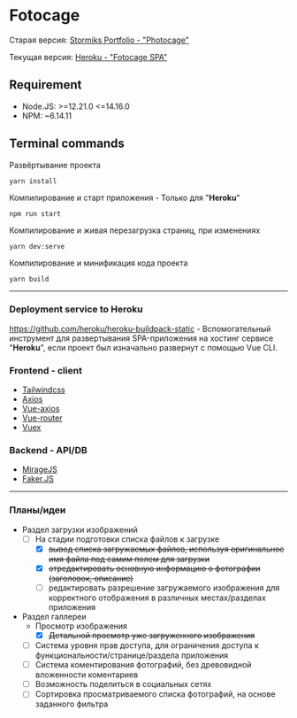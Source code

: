 # Fotocage

Старая версия: <a href="https://stormiks.github.io/portfolio/photocage" title="Fotocage v1">Stormiks Portfolio - "Photocage"</a>

Текущая версия: <a href="https://peaceful-headland-16081.herokuapp.com" title="Fotocage v2">Heroku - "Fotocage SPA"</a>

## Requirement

- Node.JS: >=12.21.0 <=14.16.0
- NPM: ~6.14.11

## Terminal commands
Развёртывание проекта
```
yarn install
```

Компилирование и старт приложения - Только для "<b>Heroku</b>"
```
npm run start
```

Компилирование и живая перезагрузка страниц, при изменениях
```
yarn dev:serve
```
Компилирование и минификация кода проекта
```
yarn build
```

---

### Deployment service to Heroku

<https://github.com/heroku/heroku-buildpack-static> - Вспомогательный инструмент для развертывания SPA-приложения на хостинг сервисе "<b>Heroku</b>", если проект был изначально развернут с помощью Vue CLI.

### Frontend - client

- [Tailwindcss](https://tailwindcss.com)
- [Axios](https://github.com/axios/axios)
- [Vue-axios](https://github.com/imcvampire/vue-axios)
- [Vue-router](https://github.com/vuejs/vue-router)
- [Vuex](https://github.com/vuejs/vuex)

### Backend - API/DB

- [MirageJS](http://miragejs.com)
- [Faker.JS](https://github.com/marak/Faker.js/)

---
### Планы/идеи

- Раздел загрузки изображений
  - [ ] На стадии подготовки списка файлов к загрузке
    - [x] ~~вывод списка загружаемых файлов, используя оригинальное имя файла под самим полем для загрузки~~
    - [x] ~~отредактировать основную информацию о фотографии (заголовок, описание)~~
    - [ ] редактировать разрешение загружаемого изображения для корректного отображения в различных местах/разделах приложения

- Раздел галлереи
  - Просмотр изображения
    - [x] ~~Детальной просмотр уже загруженного изображения~~
  - [ ] Система уровня прав доступа, для ограничения доступа к функциональности/странице/раздела приложения
  - [ ] Система коментирования фотографий, без древовидной вложенности коментариев
  - [ ] Возможность поделиться в социальных сетях
  - [ ] Сортировка просматриваемого списка фотографий, на основе заданного фильтра
